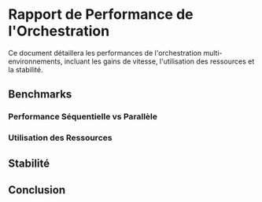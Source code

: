 # Rapport de Performance de l'Orchestration

Ce document détaillera les performances de l'orchestration multi-environnements, incluant les gains de vitesse, l'utilisation des ressources et la stabilité.

## Benchmarks

### Performance Séquentielle vs Parallèle

### Utilisation des Ressources

## Stabilité

## Conclusion